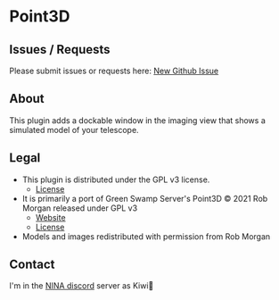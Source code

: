 ﻿# Point3D

## Issues / Requests

Please submit issues or requests here: [New Github Issue](https://github.com/FlyingKiwis/Nina.Point3D/issues/new/choose)

## About

This plugin adds a dockable window in the imaging view that shows a simulated model of your telescope.

## Legal

- This plugin is distributed under the GPL v3 license.
    - [License](https://github.com/FlyingKiwis/Nina.Point3D/blob/master/LICENSE)
- It is primarily a port of Green Swamp Server's Point3D © 2021 Rob Morgan released under GPL v3
    - [Website](https://greenswamp.org/)
    - [License](https://github.com/rmorgan001/GS.Point3d/blob/master/LICENSE)
- Models and images redistributed with permission from Rob Morgan

## Contact

I'm in the [NINA discord](https://discord.gg/rWRbVbw) server as Kiwi🥝

